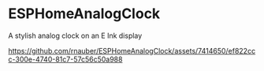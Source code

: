# ESPHomeAnalogClock
A stylish analog clock on an E Ink display



https://github.com/rnauber/ESPHomeAnalogClock/assets/7414650/ef822ccc-300e-4740-81c7-57c56c50a988

